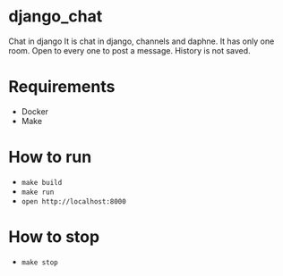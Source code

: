 # django_chat
Chat in django
It is chat in django, channels and daphne. It has only one room. Open to every one to post a message. History is not saved.

# Requirements
- Docker
- Make

# How to run
- `make build`
- `make run`
- `open http://localhost:8000`

# How to stop
- `make stop`

